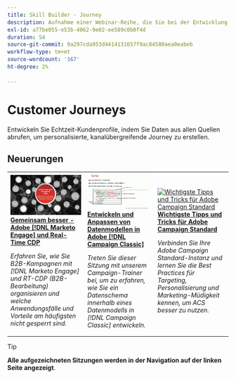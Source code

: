 ```yaml
---
title: Skill Builder - Journey
description: Aufnahme einer Webinar-Reihe, die Sie bei der Entwicklung von Echtzeit-Kundenprofilen unterstützt, indem Daten aus allen Quellen abgerufen werden, um personalisierte, kanalübergreifende Journey zu erstellen.
exl-id: a77be055-e53b-4062-9e02-ee589c0b0f4d
duration: 54
source-git-commit: 9a297cda953d4414131657f9ac84580aea0eabeb
workflow-type: tm+mt
source-wordcount: '167'
ht-degree: 2%

---
```


# Customer Journeys

Entwickeln Sie Echtzeit-Kundenprofile, indem Sie Daten aus allen Quellen abrufen, um personalisierte, kanalübergreifende Journey zu erstellen.

## Neuerungen

<table>
<tr>
  <td>
    <a href="https://experienceleague.adobe.com/docs/skill-builder-events/skill-builder/customer-journeys/2022/b2b-campaigns.html">
      <img alt="Gemeinsam besser - Adobe [!DNL Marketo Engage] und Real-Time CDP" src="assets/343824.jpeg" />
    </a>
     <div>
      <a href="https://experienceleague.adobe.com/docs/skill-builder-events/skill-builder/customer-journeys/2022/b2b-campaigns.html">
        <strong>Gemeinsam besser - Adobe [!DNL Marketo Engage] und Real-Time CDP</strong>
      </a>
    </div>
    <p>
    <em>Erfahren Sie, wie Sie B2B-Kampagnen mit [!DNL Marketo Engage] und RT-CDP (B2B-Bearbeitung) organisieren und welche Anwendungsfälle und Vorteile am häufigsten nicht gesperrt sind.</em>
    <p>
  </td>
  <td>
    <a href="https://experienceleague.adobe.com/docs/skill-builder-events/skill-builder/customer-journeys/2022/data-models.html">
      <img alt="Datenmodelle im Adobe entwickeln und anpassen [!DNL Campaign Classic]" src="assets/343829.jpeg" />
    </a>
     <div>
      <a href="https://experienceleague.adobe.com/docs/skill-builder-events/skill-builder/customer-journeys/2022/data-models.html">
        <strong>Entwickeln und Anpassen von Datenmodellen in Adobe [!DNL Campaign Classic]</strong>
      </a>
    </div>
    <p>
    <em>Treten Sie dieser Sitzung mit unserem Campaign-Trainer bei, um zu erfahren, wie Sie ein Datenschema innerhalb eines Datenmodells in [!DNL Campaign Classic] entwickeln.</em>
    <p>
  </td>  
  <td>
    <a href="https://experienceleague.adobe.com/docs/skill-builder-events/skill-builder/customer-journeys/2022/tips-and-tricks.html">
      <img alt="Wichtigste Tipps und Tricks für Adobe Campaign Standard" src="https://video.tv.adobe.com/v/343828?format=jpeg" />
    </a>
     <div>
      <a href="https://experienceleague.adobe.com/docs/skill-builder-events/skill-builder/customer-journeys/2022/tips-and-tricks.html">
        <strong>Wichtigste Tipps und Tricks für Adobe Campaign Standard</strong>
      </a>
    </div>
    <p>
    <em>Verbinden Sie Ihre Adobe Campaign Standard-Instanz und lernen Sie die Best Practices für Targeting, Personalisierung und Marketing-Müdigkeit kennen, um ACS besser zu nutzen.</em>
    <p>
  </td>
</tr>
</table>

>[!TIP]
>
>**Alle aufgezeichneten Sitzungen werden in der Navigation auf der linken Seite angezeigt**.
